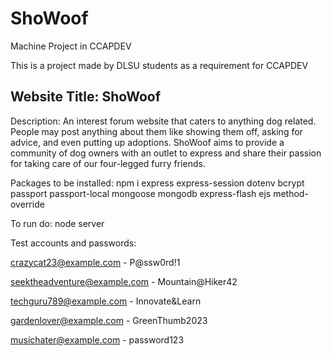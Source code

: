 # ShoWoof
Machine Project in CCAPDEV

This is a project made by DLSU students as a requirement for CCAPDEV

## Website Title: ShoWoof

Description: An interest forum website that caters to anything dog related. People may post anything about them like showing them off, asking for advice, and even putting up adoptions. ShoWoof aims to provide a community of dog owners with an outlet to express and share their passion for taking care of our four-legged furry friends.


Packages to be installed:
npm i express express-session dotenv bcrypt passport passport-local mongoose mongodb express-flash ejs method-override

To run do:
node server

Test accounts and passwords:

crazycat23@example.com - P@ssw0rd!1

seektheadventure@example.com - Mountain@Hiker42

techguru789@example.com - Innovate&Learn

gardenlover@example.com - GreenThumb2023

musichater@example.com - password123